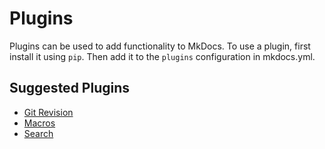 # Plugins

Plugins can be used to add functionality to MkDocs.  To use a plugin, first install it using `pip`.  Then add it to the `plugins` configuration in mkdocs.yml.


## Suggested Plugins

<div markdown>

- [Git Revision]
- [Macros]
- [Search]

</div>

[Git Revision]: git-revision.md
[Macros]: macros.md
[Search]: search.md